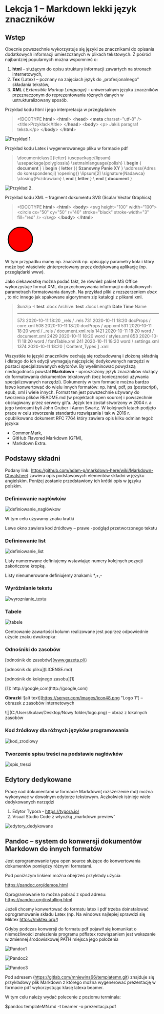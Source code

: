 # Lekcja 1 – Markdown lekki język znaczników

## Wstęp

Obecnie powszechnie wykorzystuje się języki ze znacznikami do opisania dodatkowych informacji umieszczanych w plikach tekstowych. Z pośród najbardziej popularnych można wspomnieć o:

1. **html** – służącym do opisu struktury informacji zawartych na stronach internetowych,
2. **Tex** (Latex) – poznany na zajęciach język do „profesjonalnego” składania tekstów,
3. **XML** ( _Extensible Markup Language)_ - uniwersalnym języku znaczników przeznaczonym do
    reprezentowania różnych danych w ustrukturalizowany sposób.

Przykład kodu html i jego interpretacja w przeglądarce:

> &lt;!DOCTYPE **html**&gt;
> &lt;**html**&gt;
> &lt;**head**&gt;
> &lt;**meta** charset=&quot;utf-8&quot; /&gt;
> &lt;title&gt;Przykład&lt;/title&gt;
> &lt;/**head**&gt;
> &lt;**body**&gt;
> &lt;p&gt; Jakiś paragraf tekstu&lt;/p&gt;
> &lt;/**body**&gt;
> &lt;/**html**&gt;

![Przykład 1](Przyklad1.png).

Przykład kodu Latex i wygenerowanego pliku w formacie pdf

> \documentclass[]{letter}
> \usepackage{lipsum}
> \usepackage{polyglossia}
> \setmainlanguage{polish}
> \ **begin** { **document** }
> \ **begin** { **letter** }{ **Szanowny Panie XY** }
> \address{Adres do korespondencji}
> \opening{}
> \lipsum[2]
> \signature{Nadawca}
> \closing{Pozdrawiam}
> \ **end** { **letter** }
> \ **end** { **document** }

 ![Przykład 2](Przyklad2.png).

Przykład kodu XML – fragment dokumentu SVG (Scalar Vector Graphics)

> &lt;!DOCTYPE **html**&gt;
> &lt;**html**&gt;
> &lt;**body**&gt;
> &lt;svg height=&quot;100&quot; width=&quot;100&quot;&gt;
> &lt;circle cx=&quot;50&quot; cy=&quot;50&quot; r=&quot;40&quot; stroke=&quot;black&quot; stroke-width=&quot;3&quot; fill=&quot;red&quot; /&gt;
> &lt;/svg&gt;
> &lt;/**body**&gt;
> &lt;/**html**&gt;   



<!DOCTYPE html>
<html>
<body>
<svg height="100" width="100">
<circle cx="50" cy="50" r="40" stroke="black" stroke-width="3" fill="red" />
</svg>
</body>
</html>   



W tym przypadku mamy np. znacznik np. <circle> opisujący parametry koła i który może być właściwie zinterpretowany przez dedykowaną aplikację (np. przeglądarki www).

Jako ciekawostkę można podać fakt, że również pakiet MS Office wykorzystuje format XML do przechowywania informacji o dodatkowych parametrach formatowania danych. Na przykład pliki z rozszerzeniem _docx_ , to nic innego jak spakowane algorytmem zip katalogi z plikami xml.

> $unzip -l **test** .docx
> Archive: **test** .docx
> Length	**Date   	Time**  	Name
>
> --------- ---------- ----- ----
> 573   	2020-10-11 18:20 	_rels / .rels
> 731   	2020-10-11 18:20 	docProps / core.xml
> 508   	2020-10-11 18:20 	docProps / app.xml
> 531   	2020-10-11 18:20 	word / _rels / document.xml.rels
> 1421 	2020-10-11 18:20 	word / document.xml
> 2429 	2020-10-11 18:20 	word / styles.xml
> 853   	2020-10-11 18:20 	word / fontTable.xml
> 241   	2020-10-11 18:20 	word / settings.xml
> 1374 	2020-10-11 18:20 	[ Content_Types ] .xml

Wszystkie te języki znaczników cechują się rozbudowaną i złożoną składnią i dlatego do ich edycji wymagają najczęściej dedykowanych narzędzi w postaci specjalizowanych edytorów. By wyeliminować powyższą niedogodność powstał **Markdown** - uproszczony język znaczników służący do formatowania dokumentów tekstowych (bez konieczności używania specjalizowanych narzędzi). Dokumenty w tym formacie można bardzo łatwo konwertować do wielu innych formatów: np. html, pdf, ps (postscript), epub, xml i wiele innych. Format ten jest powszechnie używany do tworzenia plików README.md (w projektach open source) i powszechnie obsługiwany przez serwery git’a. Język ten został stworzony w 2004 r. a jego twórcami byli John Gruber i Aaron Swartz. W kolejnych latach podjęto prace w celu stworzenia standardu rozwiązania
i tak w 2016 r. opublikowano dokument RFC 7764 który zawiera opis kilku odmian tegoż języka:

- CommonMark,
- GitHub Flavored Markdown (GFM),
- Markdown Extra.

## Podstawy składni

Podany link: https://github.com/adam-p/markdown-here/wiki/Markdown-Cheatsheet zawiera opis podstawowych elementów składni w języku angielskim. Poniżej zostanie przedstawiony ich krótki opis w języku polskim.

### Definiowanie nagłówków

![definiowanie_nagłówkow](definiowanie_naglowkow.png)

W tym celu używamy znaku kratki

Lewe okno zawiera kod źródłowy – prawe -podgląd przetworzonego tekstu


### Definiowanie list

![definiowanie_list](definiowanie_list.png)

Listy numerowane definiujemy wstawiając numery kolejnych pozycji zakończone kropką.

Listy nienumerowane definiujemy znakami: *,+,-

### Wyróżnianie tekstu

![wyroznianie_textu](wyroznianie_textu.png)

### Tabele

![tabele](tabele.png)

Centrowanie zawartości kolumn realizowane jest poprzez odpowiednie użycie znaku dwukropka:

### Odnośniki do zasobów

\[odnośnik do zasobów\]\(www.gazeta.pl\)

\[odnośnik do pliku\]\(LICENSE.md\)

\[odnośnik do kolejnego zasobu\]\[1\]

\[1\]: http://google,com(http://google,com)

**Obrazki** 
\!\[alt text\]\(https://server.com/images/icon48.png "Logo 1"\) – obrazek z zasobów
internetowych

\!\[\]\(C:/Users/kulaw/Desktop/Nowy folder/logo.png) – obraz z lokalnych zasobów

### Kod źródłowy dla różnych języków programowania

![kod_zrodlowy](kod_zrodlowy.png)

### Tworzenie spisu treści na podstawie nagłówków

![spis_tresci](spis_tresci.png)

## Edytory dedykowane

Pracę nad dokumentami w formacie Markdown( rozszerzenie md) można wykonywać w
dowolnym edytorze tekstowym. Aczkolwiek istnieje wiele dedykowanych narzędzi

1. Edytor Typora - https://typora.io/
2. Visual Studio Code z wtyczką „markdown preview”

![edytory_dedykowane](edytory_dedykowane.png)


## Pandoc – system do konwersji dokumentów Markdown do innych formatów

Jest oprogramowanie typu open source służące do konwertowania dokumentów
pomiędzy różnymi formatami.

Pod poniższym linkiem można obejrzeć przykłady użycia:

https://pandoc.org/demos.html

Oprogramowanie to można pobrać z spod adresu: https://pandoc.org/installing.html

Jeżeli chcemy konwertować do formatu latex i pdf trzeba doinstalować oprogramowanie
składu Latex (np. Na windows najlepiej sprawdzi się Miktex https://miktex.org/)

Gdyby podczas konwersji do formatu pdf pojawił się komunikat o niemożliwości
znalezienia programu pdflatex rozwiązaniem jest wskazanie w zmiennej środowiskowej
PATH miejsca jego położenia

![Pandoc1](Pandoc1.png)

![Pandoc2](Pandoc2.png)

![Pandoc3](Pandoc3.png)

Pod adresem (https://gitlab.com/mniewins66/templatemn.git) znajduje się przykładowy plik
Markdown z którego można wygenerować prezentację w formacie pdf wykorzystując
klasę latexa beamer.

W tym celu należy wydać polecenie z poziomu terminala:

$pandoc templateMN.md -t beamer -o prezentacja.pdf